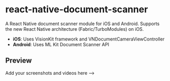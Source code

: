 # react-native-document-scanner

A React Native document scanner module for iOS and Android. Supports the new React Native architecture (Fabric/TurboModules) on iOS.

- **iOS**: Uses VisionKit framework and VNDocumentCameraViewController
- **Android**: Uses ML Kit Document Scanner API

## Preview

Add your screenshots and videos here -->
<!-- Example:
### iOS
![iOS Scanner](./assets/ios_demo.gif)

### Android
![Android Scanner](./assets/android_demo.gif)


## Features

- 📱 Cross-platform support (iOS 13+ and Android API 21+)
- 🚀 iOS: Full support for new React Native architecture (Fabric/TurboModules)
- 📸 Automatic document detection and scanning
- 🖼️ Multi-page document scanning
- ⚙️ Configurable image quality
- 📦 Optional base64 encoding
- 🎯 Platform parity - same API for both platforms

## Getting started

```bash
yarn add https://github.com/dariyd/react-native-document-scanner.git
```

or

```bash
npm install https://github.com/dariyd/react-native-document-scanner.git
```

### iOS Installation

```bash
cd ios && pod install
```

### Android Installation

No additional steps required. The ML Kit dependency will be automatically included.

## Post-install Steps

### iOS

Add the `NSCameraUsageDescription` key to your `Info.plist`:

```xml
<key>NSCameraUsageDescription</key>
<string>We need access to your camera to scan documents</string>
```

### Android

Add camera permission to your `AndroidManifest.xml`:

```xml
<uses-permission android:name="android.permission.CAMERA" />
```

The module automatically requests camera permission when launching the scanner.

## React Native New Architecture

This module requires **React Native 0.77.3 or higher** and supports the new architecture on iOS, while using the stable old architecture on Android.

**iOS**: Full support for Fabric and TurboModules - automatically detected and enabled when you enable new architecture in your project.

**Android**: Uses the stable bridge implementation for maximum compatibility. New architecture support is planned for a future release.

### Requirements

- **React Native 0.77.3 or higher**
- **React 18.2.0 or higher**
- iOS 13.0 or higher
- **Android**:
  - Minimum SDK: API 21 (Android 5.0)
  - Target SDK: API 35 (Android 15) - required by Google Play Store
  - Compile SDK: API 35

### Enabling New Architecture

**✅ iOS**: Fully supported - Set `RCT_NEW_ARCH_ENABLED=1` in your Podfile or build settings

**⚠️ Android**: Currently uses old architecture only. New architecture support for Android is coming in a future release.
  - The module is implemented as a Java-only TurboModule on Android, which requires additional C++ bridging setup
  - Keep `newArchEnabled=false` in your `gradle.properties` for now
  - The module works perfectly with the old architecture on Android

The iOS implementation will automatically use Fabric/TurboModules when enabled, while Android will continue to use the stable bridge implementation.


## Usage

```javascript
import { launchScanner } from 'react-native-document-scanner';

// Basic usage
const result = await launchScanner();

// With options
const result = await launchScanner({
  quality: 0.8,
  includeBase64: false,
});

// With callback (optional)
launchScanner({ quality: 0.9 }, (result) => {
  if (result.didCancel) {
    console.log('User cancelled');
  } else if (result.error) {
    console.log('Error:', result.errorMessage);
  } else {
    console.log('Scanned images:', result.images);
  }
});
```
# API Reference

## Methods

```js
import {launchScanner} from 'react-native-document-scanner';
```

### `launchScanner()`

Launch scanner to scan documents.

See [Options](#options) for further information on `options`.

The `callback` will be called with a response object, refer to [The Response Object](#the-response-object).


## Options

| Option         | iOS | Android | Description                                                                                                                               |
| -------------- | --- | ------- | ----------------------------------------------------------------------------------------------------------------------------------------- |
| quality        | ✅  | ✅      | Number between 0 and 1 for image quality (default: 1). Lower values reduce file size                                                      |
| includeBase64  | ✅  | ✅      | If true, creates base64 string of the image (Avoid using on large image files due to performance)                                         |                                                   |

## The Response Object

| key          | iOS | Android | Description                                                         |
| ------------ | --- | ------- | ------------------------------------------------------------------- |
| didCancel    | ✅  | ✅      | `true` if the user cancelled the process                            |
| error        | ✅  | ✅      | `true` if error happens                                             |
| errorMessage | ✅  | ✅      | Description of the error, use it for debug purpose only             |
| images       | ✅  | ✅      | Array of the selected media, [refer to Image Object](#image-object) |

## Image Object

| key       | iOS | Android | Description                                        |
| --------- | --- | ------- | -------------------------------------------------- |
| base64    | ✅  | ✅      | The base64 string of the image (if includeBase64 is true) |
| uri       | ✅  | ✅      | The file uri in app specific cache storage         |
| width     | ✅  | ✅      | Image width in pixels                              |
| height    | ✅  | ✅      | Image height in pixels                             |
| fileSize  | ✅  | ✅      | The file size in bytes                             |
| type      | ✅  | ✅      | The file MIME type (e.g., "image/jpeg")            |
| fileName  | ✅  | ✅      | The file name                                      |

## Platform Differences

While both platforms provide similar functionality, there are some minor differences:

### iOS
- Uses native VisionKit framework
- Requires iOS 13.0 or higher
- Supports PNG format for quality = 1.0, JPEG for quality < 1.0

### Android
- Uses Google ML Kit Document Scanner
- Minimum SDK: API level 21 (Android 5.0)
- Target SDK: API level 35 (Android 15) - Google Play Store requirement
- Always outputs JPEG format
- Requires Google Play Services

## Troubleshooting

### Android: ML Kit not available

If you encounter issues with ML Kit on Android, ensure that:
1. Google Play Services is installed on the device/emulator
2. Your `compileSdkVersion` is 35 or higher
3. Your `targetSdkVersion` is 35 (required by Google Play Store)
4. Your `minSdkVersion` is 21 or higher

### iOS: Camera permission denied

Ensure you've added the `NSCameraUsageDescription` key to your `Info.plist`.

## Example

Check the `example/` directory for a complete example app demonstrating the scanner.

## Inspired By

- iOS implementation: [react-native-image-picker](https://github.com/react-native-image-picker/react-native-image-picker)
- Android ML Kit: [Google ML Kit Document Scanner](https://developers.google.com/ml-kit/vision/doc-scanner)

## License

MIT
